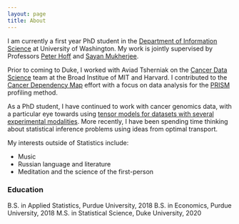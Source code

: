 ```yaml
---
layout: page
title: About
---
```


I am currently a first year PhD student in the [Department of Information Science](https://stat.duke.edu) at University of Washington. My work is jointly supervised by Professors [Peter Hoff](http://pdhoff.github.io) and [Sayan Mukherjee](http://sayanmuk.github.io).

Prior to coming to Duke, I worked with Aviad Tsherniak on the [Cancer Data Science](http://www.cancerdatascience.org) team at the Broad Institue of MIT and Harvard. I contributed to the [Cancer Dependency Map](https://depmap.org/portal/) effort with a focus on data analysis for the [PRISM](https://depmap.org/portal/prism/) profiling method.

As a PhD student, I have continued to work with cancer genomics data, with a particular eye towards using [tensor models for datasets with several experimental modalities](https://arxiv.org/abs/2004.07887). More recently, I have been spending time thinking about statistical inference problems using ideas from optimal transport.

My interests outside of Statistics include:

- Music
- Russian language and literature
- Meditation and the science of the first-person

### Education

B.S. in Applied Statistics, Purdue University, 2018
B.S. in Economics, Purdue University, 2018
M.S. in Statistical Science, Duke University, 2020
